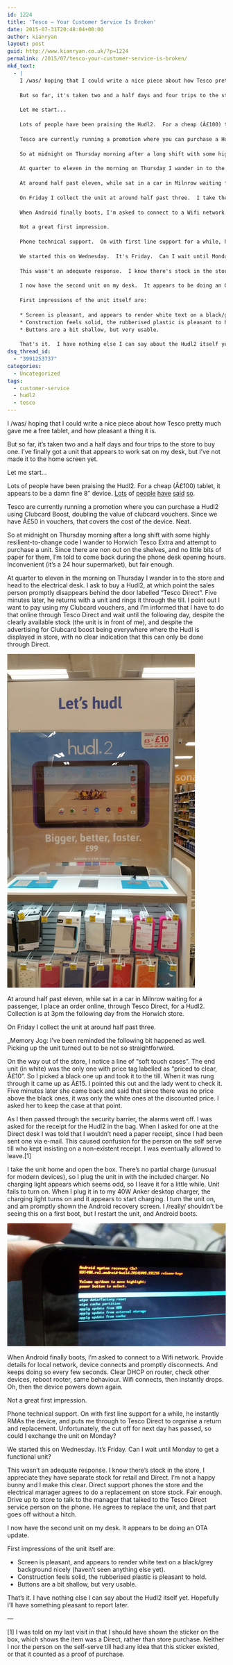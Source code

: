 ```yaml
---
id: 1224
title: 'Tesco – Your Customer Service Is Broken'
date: 2015-07-31T20:48:04+00:00
author: kianryan
layout: post
guid: http://www.kianryan.co.uk/?p=1224
permalink: /2015/07/tesco-your-customer-service-is-broken/
mkd_text:
  - |
    I /was/ hoping that I could write a nice piece about how Tesco pretty much gave me a free tablet, and how pleasant a thing it is.
    
    But so far, it's taken two and a half days and four trips to the store to buy one.  I've finally got a unit that appears to work sat on my desk, but I've not made it to the home screen yet.
    
    Let me start...
    
    Lots of people have been praising the Hudl2.  For a cheap (Â£100) tablet, it appears to be a damn fine 8" device.  [Lots](http://www.theguardian.com/technology/2014/oct/14/tesco-hudl-2-review-a-lot-of-tablet-for-the-money) of [people](http://www.techradar.com/reviews/pc-mac/tablets/tesco-hudl-2-1267726/review) [have](http://www.pcadvisor.co.uk/review/android-tablets/tesco-hudl-2-tablet-review-uk-3575158/) [said](http://www.independent.co.uk/life-style/gadgets-and-tech/news/tesco-hudl-2-review-dont-bother-shopping-around-this-is-the-best-cheap-tablet-out-there-9821279.html) [so](http://www.wired.co.uk/reviews/tablets/2014-10/tesco-hudl-2).
    
    Tesco are currently running a promotion where you can purchase a Hudl2 using Clubcard Boost, doubling the value of clubcard vouchers.  Since we have Â£50 in vouchers, that covers the cost of the device.  Neat.
    
    So at midnight on Thursday morning after a long shift with some highly resilient-to-change code I wander to Horwich Tesco Extra and attempt to purchase a unit.  Since there are non out on the shelves, and no little bits of paper for them, I'm told to come back during the phone desk opening hours.  Inconvenient (it's a 24 hour supermarket), but fair enough.
    
    At quarter to eleven in the morning on Thursday I wander in to the store and head to the electrical desk.  I ask to buy a Hudl2, at which point the sales person promptly disappears behind the door labelled "Tesco Direct".  Five minutes later, he returns with a unit and rings it through the till.  I point out I want to pay using my Clubcard vouchers, and I'm informed that I have to do that online through Tesco Direct and wait until the following day, despite the clearly available stock (the unit is in front of me), and despite the advertising for Clubcard boost being everywhere where the Hudl is displayed in store, with no clear indication that this can only be done through Direct.
    
    At around half past eleven, while sat in a car in Milnrow waiting for a passenger, I place an order online, through Tesco Direct, for a Hudl2.  Collection is at 3pm the following day from the Horwich store.
    
    On Friday I collect the unit at around half past three.  I take the unit home and open the box.  There's no partial charge (unusual for modern devices), so I plug the unit in with the included charger.  No charging light appears which seems odd, so I leave it for a little while.  Unit fails to turn on.  When I plug it in to my 40W Anker desktop charger, the charging light turns on and it appears to start charging.  I turn the unit on, and am promptly shown the Android recovery screen.  I /really/ shouldn't be seeing this on a first boot, but I restart the unit, and Android boots.
    
    When Android finally boots, I'm asked to connect to a Wifi network.  Provide details for local network, device connects and promptly disconnects.  And keeps doing so every few seconds.  Clear DHCP on router, check other devices, reboot rooter, same behaviour.  Wifi connects, then instantly drops.   Oh, then the device powers down again.
    
    Not a great first impression.
    
    Phone technical support.  On with first line support for a while, he instantly RMAs the device, and puts me through to Tesco Direct to organise a return and replacement.  Unfortunately, the cut off for next day has passed, so could I exchange the unit on Monday?
    
    We started this on Wednesday.  It's Friday.  Can I wait until Monday to get a functional unit?
    
    This wasn't an adequate response.  I know there's stock in the store, I appreciate they have separate stock for retail and Direct.  I'm not a happy bunny and I make this clear.  Direct support phones the store and the electrical manager agrees to do a replacement on store stock.  Fair enough.  Drive up to store to talk to the manager that talked to the Tesco Direct service person on the phone.  He agrees to replace the unit, and that part goes off without a hitch.
    
    I now have the second unit on my desk.  It appears to be doing an OTA update.
    
    First impressions of the unit itself are:
    
    * Screen is pleasant, and appears to render white text on a black/grey background nicely (haven't seen anything else yet).
    * Construction feels solid, the rubberised plastic is pleasant to hold.
    * Buttons are a bit shallow, but very usable.
    
    That's it.  I have nothing else I can say about the Hudl2 itself yet.  Hopefully I'll have something pleasant to report later.
dsq_thread_id:
  - "3991253737"
categories:
  - Uncategorized
tags:
  - customer-service
  - hudl2
  - tesco
---
```

I /was/ hoping that I could write a nice piece about how Tesco pretty much gave me a free tablet, and how pleasant a thing it is.

But so far, it’s taken two and a half days and four trips to the store to buy one. I’ve finally got a unit that appears to work sat on my desk, but I’ve not made it to the home screen yet.

Let me start…

<!--more-->

Lots of people have been praising the Hudl2. For a cheap (Â£100) tablet, it appears to be a damn fine 8″ device. [Lots](http://www.theguardian.com/technology/2014/oct/14/tesco-hudl-2-review-a-lot-of-tablet-for-the-money) of [people](http://www.techradar.com/reviews/pc-mac/tablets/tesco-hudl-2-1267726/review) [have](http://www.pcadvisor.co.uk/review/android-tablets/tesco-hudl-2-tablet-review-uk-3575158/) [said](http://www.independent.co.uk/life-style/gadgets-and-tech/news/tesco-hudl-2-review-dont-bother-shopping-around-this-is-the-best-cheap-tablet-out-there-9821279.html) [so](http://www.wired.co.uk/reviews/tablets/2014-10/tesco-hudl-2).

Tesco are currently running a promotion where you can purchase a Hudl2 using Clubcard Boost, doubling the value of clubcard vouchers. Since we have Â£50 in vouchers, that covers the cost of the device. Neat.

So at midnight on Thursday morning after a long shift with some highly resilient-to-change code I wander to Horwich Tesco Extra and attempt to purchase a unit. Since there are non out on the shelves, and no little bits of paper for them, I’m told to come back during the phone desk opening hours. Inconvenient (it’s a 24 hour supermarket), but fair enough.

At quarter to eleven in the morning on Thursday I wander in to the store and head to the electrical desk. I ask to buy a Hudl2, at which point the sales person promptly disappears behind the door labelled “Tesco Direct”. Five minutes later, he returns with a unit and rings it through the till. I point out I want to pay using my Clubcard vouchers, and I’m informed that I have to do that online through Tesco Direct and wait until the following day, despite the clearly available stock (the unit is in front of me), and despite the advertising for Clubcard boost being everywhere where the Hudl is displayed in store, with no clear indication that this can only be done through Direct.

[<img src="/assets/images/2015/07/hudl2_clubcard.jpg" alt="hudl2_clubcard"   class="aligncenter size-full wp-image-1228" />](/assets/images/2015/07/hudl2_clubcard.jpg)

At around half past eleven, while sat in a car in Milnrow waiting for a passenger, I place an order online, through Tesco Direct, for a Hudl2. Collection is at 3pm the following day from the Horwich store.

On Friday I collect the unit at around half past three.

_Memory Jog: I’ve been reminded the following bit happened as well. Picking up the unit turned out to be not so straightforward.</p> 

On the way out of the store, I notice a line of “soft touch cases”. The end unit (in white) was the only one with price tag labelled as “priced to clear, Â£10”. So I picked a black one up and took it to the till. When it was rung through it came up as Â£15. I pointed this out and the lady went to check it. Five minutes later she came back and said that since there was no price above the black ones, it was only the white ones at the discounted price. I asked her to keep the case at that point.

As I then passed through the security barrier, the alarms went off. I was asked for the receipt for the Hudl2 in the bag. When I asked for one at the Direct desk I was told that I wouldn’t need a paper receipt, since I had been sent one via e-mail. This caused confusion for the person on the self serve till who kept insisting on a non-existent receipt. I was eventually allowed to leave.[1]</em>

I take the unit home and open the box. There’s no partial charge (unusual for modern devices), so I plug the unit in with the included charger. No charging light appears which seems odd, so I leave it for a little while. Unit fails to turn on. When I plug it in to my 40W Anker desktop charger, the charging light turns on and it appears to start charging. I turn the unit on, and am promptly shown the Android recovery screen. I /really/ shouldn’t be seeing this on a first boot, but I restart the unit, and Android boots.

[<img src="/assets/images/2015/07/hudl2_recovery.jpg" alt="hudl2_recovery"   class="aligncenter size-full wp-image-1229" />](/assets/images/2015/07/hudl2_recovery.jpg)

When Android finally boots, I’m asked to connect to a Wifi network. Provide details for local network, device connects and promptly disconnects. And keeps doing so every few seconds. Clear DHCP on router, check other devices, reboot rooter, same behaviour. Wifi connects, then instantly drops. Oh, then the device powers down again.

Not a great first impression.

Phone technical support. On with first line support for a while, he instantly RMAs the device, and puts me through to Tesco Direct to organise a return and replacement. Unfortunately, the cut off for next day has passed, so could I exchange the unit on Monday?

We started this on Wednesday. It’s Friday. Can I wait until Monday to get a functional unit?

This wasn’t an adequate response. I know there’s stock in the store, I appreciate they have separate stock for retail and Direct. I’m not a happy bunny and I make this clear. Direct support phones the store and the electrical manager agrees to do a replacement on store stock. Fair enough. Drive up to store to talk to the manager that talked to the Tesco Direct service person on the phone. He agrees to replace the unit, and that part goes off without a hitch.

I now have the second unit on my desk. It appears to be doing an OTA update.

First impressions of the unit itself are:

  * Screen is pleasant, and appears to render white text on a black/grey background nicely (haven’t seen anything else yet).
  * Construction feels solid, the rubberised plastic is pleasant to hold.
  * Buttons are a bit shallow, but very usable.

That’s it. I have nothing else I can say about the Hudl2 itself yet. Hopefully I’ll have something pleasant to report later.

—

[1] I was told on my last visit in that I should have shown the sticker on the box, which shows the item was a Direct, rather than store purchase. Neither I nor the person on the self-serve till had any idea that this sticker existed, or that it counted as a proof of purchase.
